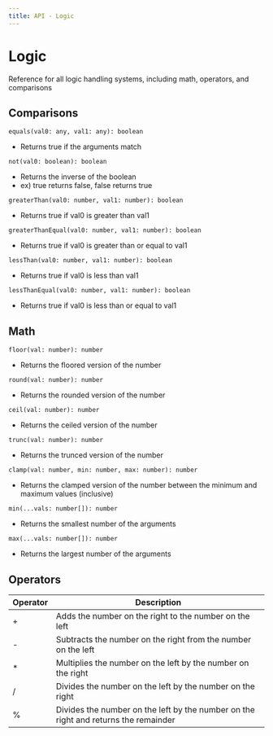 ```yaml
---
title: API - Logic
---
```


# Logic

Reference for all logic handling systems, including math, operators, and comparisons

## Comparisons

`equals(val0: any, val1: any): boolean`

- Returns true if the arguments match

`not(val0: boolean): boolean`

- Returns the inverse of the boolean
- ex) true returns false, false returns true

`greaterThan(val0: number, val1: number): boolean`

- Returns true if val0 is greater than val1

`greaterThanEqual(val0: number, val1: number): boolean`

- Returns true if val0 is greater than or equal to val1

`lessThan(val0: number, val1: number): boolean`

- Returns true if val0 is less than val1

`lessThanEqual(val0: number, val1: number): boolean`

- Returns true if val0 is less than or equal to val1

## Math

`floor(val: number): number`

- Returns the floored version of the number

`round(val: number): number`

- Returns the rounded version of the number

`ceil(val: number): number`

- Returns the ceiled version of the number

`trunc(val: number): number`

- Returns the trunced version of the number

`clamp(val: number, min: number, max: number): number`

- Returns the clamped version of the number between the minimum and maximum values (inclusive)

`min(...vals: number[]): number`

- Returns the smallest number of the arguments

`max(...vals: number[]): number`

- Returns the largest number of the arguments

## Operators

| Operator | Description                                                                         |
| -------- | ----------------------------------------------------------------------------------- |
| +        | Adds the number on the right to the number on the left                              |
| -        | Subtracts the number on the right from the number on the left                       |
| \*       | Multiplies the number on the left by the number on the right                        |
| /        | Divides the number on the left by the number on the right                           |
| %        | Divides the number on the left by the number on the right and returns the remainder |
